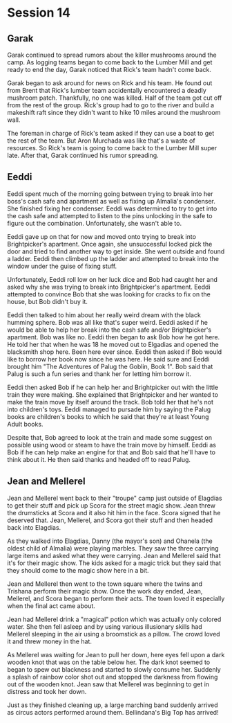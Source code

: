 # Session 14 #

## Garak ##

Garak continued to spread rumors about the killer mushrooms around the camp. As logging teams began to come back to the Lumber Mill and get ready to end the day, Garak noticed that Rick's team hadn't come back. 

Garak began to ask around for news on Rick and his team. He found out from Brent that Rick's lumber team accidentally encountered a deadly mushroom patch. Thankfully, no one was killed. Half of the team got cut off from the rest of the group. Rick's group had to go to the river and build a makeshift raft since they didn't want to hike 10 miles around the mushroom wall. 

The foreman in charge of Rick's team asked if they can use a boat to get the rest of the team. But Aron Murchada was like that's a waste of resources. So Rick's team is going to come back to the Lumber Mill super late. After that, Garak continued his rumor spreading. 

## Eeddi ##

Eeddi spent much of the morning going between trying to break into her boss's cash safe and apartment as well as fixing up Almalia's condenser. She finished fixing her condenser. Eeddi was determined to try to get into the cash safe and attempted to listen to the pins unlocking in the safe to figure out the combination. Unfortunately, she wasn't able to. 

Eeddi gave up on that for now and moved onto trying to break into Brightpicker's apartment. Once again, she unsuccessful locked pick the door and tried to find another way to get inside. She went outside and found a ladder. Eeddi then climbed up the ladder and attempted to break into the window under the guise of fixing stuff. 

Unfortunately, Eeddi roll low on her luck dice and Bob had caught her and asked why she was trying to break into Brightpicker's apartment. Eeddi attempted to convince Bob that she was looking for cracks to fix on the house, but Bob didn't buy it. 

Eeddi then talked to him about her really weird dream with the black humming sphere. Bob was all like that's super weird. Eeddi asked if he would be able to help her break into the cash safe and/or Brightpicker's apartment. Bob was like no. Eeddi then began to ask Bob how he got here. He told her that when he was 18 he moved out to Elgadias and opened the blacksmith shop here. Been here ever since. Eeddi then asked if Bob would like to borrow her book now since he was here. He said sure and Eeddi brought him "The Adventures of Palug the Goblin, Book 1". Bob said that Palug is such a fun series and thank her for letting him borrow it.

Eeddi then asked Bob if he can help her and Brightpicker out with the little train they were making. She explained that Brightpicker and her wanted to make the train move by itself around the track. Bob told her that he's not into children's toys. Eeddi managed to pursade him by saying the Palug books are children's books to which he said that they're at least Young Adult books.

Despite that, Bob agreed to look at the train and made some suggest on possible using wood or steam to have the train move by himself. Eeddi as Bob if he can help make an engine for that and Bob said that he'll have to think about it. He then said thanks and headed off to read Palug.

## Jean and Mellerel ##

Jean and Mellerel went back to their "troupe" camp just outside of Elagdias to get their stuff and pick up Scora for the street magic show. Jean threw the drumsticks at Scora and it also hit him in the face. Scora signed that he deserved that. Jean, Mellerel, and Scora got their stuff and then headed back into Elagdias.

As they walked into Elagdias, Danny (the mayor's son) and Ohanela (the oldest child of Almalia) were playing marbles. They saw the three carrying large items and asked what they were carrying. Jean and Mellerel said that it's for their magic show. The kids asked for a magic trick but they said that they should come to the magic show here in a bit. 

Jean and Mellerel then went to the town square where the twins and Trishana perform their magic show. Once the work day ended, Jean, Mellerel, and Scora began to perform their acts. The town loved it especially when the final act came about. 

Jean had Mellerel drink a "magical" potion which was actually only colored water. She then fell asleep and by using various illusionary skills had Mellerel sleeping in the air using a broomstick as a pillow. The crowd loved it and threw money in the hat. 

As Mellerel was waiting for Jean to pull her down, here eyes fell upon a dark wooden knot that was on the table below her. The dark knot seemed to began to spew out blackness and started to slowly consume her. Suddenly a splash of rainbow color shot out and stopped the darkness from flowing out of the wooden knot. Jean saw that Mellerel was beginning to get in distress and took her down. 

Just as they finished cleaning up, a large marching band suddenly arrived as circus actors performed around them. Bellindana's Big Top has arrived! 

 